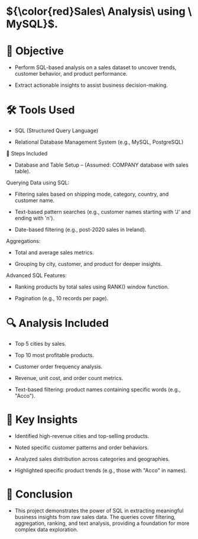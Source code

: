 # ${\color{red}Sales\ Analysis\ using \ MySQL}$.
# 🏁 Objective
- Perform SQL-based analysis on a sales dataset to uncover trends, customer behavior, and product performance.

- Extract actionable insights to assist business decision-making.

# 🛠️ Tools Used
- SQL (Structured Query Language)

- Relational Database Management System (e.g., MySQL, PostgreSQL)

📝 Steps Included
- Database and Table Setup – (Assumed: COMPANY database with sales table).

Querying Data using SQL:

- Filtering sales based on shipping mode, category, country, and customer name.

- Text-based pattern searches (e.g., customer names starting with 'J' and ending with 'n').

- Date-based filtering (e.g., post-2020 sales in Ireland).

Aggregations:

- Total and average sales metrics.

- Grouping by city, customer, and product for deeper insights.

Advanced SQL Features:

- Ranking products by total sales using RANK() window function.

- Pagination (e.g., 10 records per page).

# 🔍 Analysis Included
- Top 5 cities by sales.

- Top 10 most profitable products.

- Customer order frequency analysis.

- Revenue, unit cost, and order count metrics.

- Text-based filtering: product names containing specific words (e.g., "Acco").

# 🌟 Key Insights
- Identified high-revenue cities and top-selling products.

- Noted specific customer patterns and order behaviors.

- Analyzed sales distribution across categories and geographies.

- Highlighted specific product trends (e.g., those with "Acco" in names).

# 📝 Conclusion
- This project demonstrates the power of SQL in extracting meaningful business insights from raw sales data. The queries cover filtering, aggregation, ranking, and text analysis, providing a foundation for more complex data exploration.
